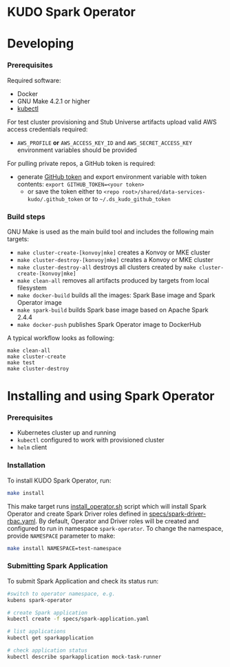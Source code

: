 # KUDO Spark Operator

# Developing

### Prerequisites

Required software:
* Docker
* GNU Make 4.2.1 or higher
* [kubectl](https://kubernetes.io/docs/tasks/tools/install-kubectl/)

For test cluster provisioning and Stub Universe artifacts upload valid AWS access credentials required:
* `AWS_PROFILE` **or** `AWS_ACCESS_KEY_ID` and `AWS_SECRET_ACCESS_KEY` environment variables should be provided

For pulling private repos, a GitHub token is required:
* generate [GitHub token](https://help.github.com/en/articles/creating-a-personal-access-token-for-the-command-line) 
and export environment variable with token contents: `export GITHUB_TOKEN=<your token>`
  * or save the token either to `<repo root>/shared/data-services-kudo/.github_token` or to `~/.ds_kudo_github_token` 

### Build steps

GNU Make is used as the main build tool and includes the following main targets:
* `make cluster-create-[konvoy|mke]` creates a Konvoy or MKE cluster
* `make cluster-destroy-[konvoy|mke]` creates a Konvoy or MKE cluster
* `make cluster-destroy-all` destroys all clusters created by `make cluster-create-[konvoy|mke]`
* `make clean-all` removes all artifacts produced by targets from local filesystem
* `make docker-build` builds all the images: Spark Base image and Spark Operator image 
* `make spark-build` builds Spark base image based on Apache Spark 2.4.4
* `make docker-push` publishes Spark Operator image to DockerHub

A typical workflow looks as following:
```
make clean-all
make cluster-create
make test
make cluster-destroy
```

# Installing and using Spark Operator

### Prerequisites

* Kubernetes cluster up and running
* `kubectl` configured to work with provisioned cluster
* `helm` client

### Installation

To install KUDO Spark Operator, run:
```bash
make install
```

This make target runs [install_operator.sh](scripts/install_operator.sh) script which will install Spark Operator and 
create Spark Driver roles defined in [specs/spark-driver-rbac.yaml](specs/spark-driver-rbac.yaml). By default, Operator 
and Driver roles will be created and configured to run in namespace `spark-operator`. To change the namespace, 
provide `NAMESPACE` parameter to make:
```bash
make install NAMESPACE=test-namespace
```

### Submitting Spark Application

To submit Spark Application and check its status run:
```bash
#switch to operator namespace, e.g.
kubens spark-operator

# create Spark application
kubectl create -f specs/spark-application.yaml

# list applications
kubectl get sparkapplication

# check application status
kubectl describe sparkapplication mock-task-runner
```